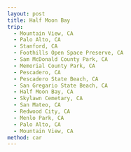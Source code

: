 ```yaml
---
layout: post
title: Half Moon Bay
trip:
  - Mountain View, CA
  - Palo Alto, CA
  - Stanford, CA
  - Foothills Open Space Preserve, CA
  - Sam McDonald County Park, CA
  - Memorial County Park, CA
  - Pescadero, CA
  - Pescadero State Beach, CA
  - San Gregario State Beach, CA
  - Half Moon Bay, CA
  - Skylawn Cemetary, CA
  - San Mateo, CA
  - Redwood City, CA
  - Menlo Park, CA
  - Palo Alto, CA
  - Mountain View, CA
method: car
---
```


